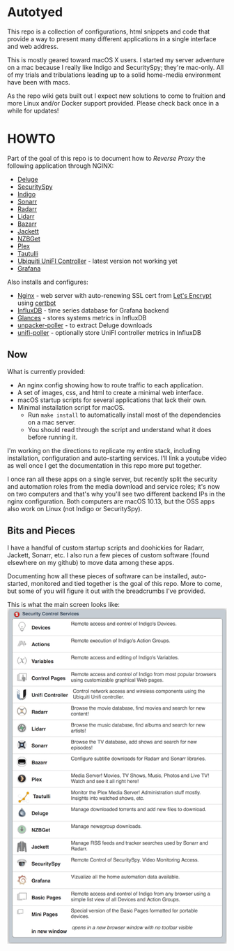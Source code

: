 # Autotyed

This repo is a collection of configurations, html snippets and code that provide
a way to present many different applications in a single interface and web address.

This is mostly geared toward macOS X users. I started my server adventure on a mac
because I really like Indigo and SecuritySpy; they're mac-only. All of my trials
and tribulations leading up to a solid home-media environment have been with macs.

As the repo wiki gets built out I expect new solutions to come to fruition and
more Linux and/or Docker support provided. Please check back once in a while for updates!

# HOWTO

Part of the goal of this repo is to document how to
_Reverse Proxy_ the following application through NGINX:

- [Deluge](https://deluge-torrent.org)
- [SecuritySpy](https://www.bensoftware.com/securityspy/)
- [Indigo](https://www.indigodomo.com)
- [Sonarr](https://sonarr.tv)
- [Radarr](https://radarr.video)
- [Lidarr](https://lidarr.audio)
- [Bazarr](https://github.com/morpheus65535/bazarr)
- [Jackett](https://github.com/Jackett/Jackett)
- [NZBGet](https://nzbget.net)
- [Plex](https://www.plex.tv)
- [Tautulli](https://tautulli.com)
- [Ubiquiti UniFI Controller](https://www.ui.com/download/unifi) - latest version not working yet
- [Grafana](https://grafana.com)

Also installs and configures:
- [Nginx](https://www.nginx.com) - web server with auto-renewing SSL cert from [Let's Encrypt](https://letsencrypt.org) using [certbot](https://certbot.eff.org)
- [InfluxDB](https://www.influxdata.com) - time series database for Grafana backend
- [Glances](https://nicolargo.github.io/glances/) - stores systems metrics in InfluxDB
- [unpacker-poller](https://github.com/davidnewhall/unpacker-poller) - to extract Deluge downloads
- [unifi-poller](https://github.com/davidnewhall/unifi-poller) - optionally store UniFI controller metrics in InfluxDB

## Now

What is currently provided:

- An nginx config showing how to route traffic to each application.
- A set of images, css, and html to create a minimal web interface.
- macOS startup scripts for several applications that lack their own.
- Minimal installation script for macOS.
  - Run `make install` to automatically install most of the dependencies on a mac server.
  - You should read through the script and understand what it does before running it.

I'm working on the directions to replicate my entire stack, including
installation, configuration and auto-starting services. I'll link a youtube video
as well once I get the documentation in this repo more put together.

I once ran all these apps on a single server, but recently split the security and
automation roles from the media download and service roles; it's now on two computers
and that's why you'll see two different backend IPs in the nginx configuration. Both
computers are macOS 10.13, but the OSS apps also work on Linux (not Indigo or SecuritySpy).

## Bits and Pieces

I have a handful of custom startup scripts and doohickies for Radarr, Jackett, Sonarr, etc.
I also run a few pieces of custom software (found elsewhere on my github) to move data among these apps.

Documenting how all these pieces of software can be installed, auto-started, monitored
and tied together is the goal of this repo.
More to come, but some of you will figure it out with the breadcrumbs I've provided.

This is what the main screen looks like:
![Screen Shot of Custom Interface](images/autotyed.png)
